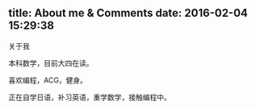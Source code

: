 title: About me & Comments 
date: 2016-02-04 15:29:38
---

关于我


本科数学，目前大四在读。


喜欢编程，ACG，健身。


正在自学日语，补习英语，重学数学，接触编程中。
